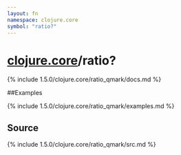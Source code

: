 ```yaml
---
layout: fn
namespace: clojure.core
symbol: "ratio?"
---
```


# [clojure.core](../)/ratio?

{% include 1.5.0/clojure.core/ratio_qmark/docs.md %}

##Examples

{% include 1.5.0/clojure.core/ratio_qmark/examples.md %}
## Source
{% include 1.5.0/clojure.core/ratio_qmark/src.md %}

